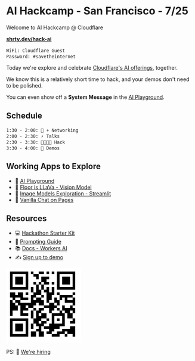 # AI Hackcamp - San Francisco - 7/25


Welcome to AI Hackcamp @ Cloudflare

**[shrty.dev/hack-ai](https://shrty.dev/hack-ai)**

```
WiFi: Cloudflare Guest
Password: #savetheinternet
```

Today we're explore and celebrate [Cloudflare's AI offerings](https://developers.cloudflare.com/workers-ai/), together.

We know this is a relatively short time to hack, and your demos don't need to be polished. 

You can even show off a **System Message** in the [AI Playground](https://playground.ai.cloudflare.com/).

## Schedule

```
1:30 - 2:00: 🥨 + Networking
2:00 - 2:30: ⚡️ Talks
2:30 - 3:30: 🧑‍💻👩‍💻 Hack
3:30 - 4:00: 👏 Demos
```

## Working Apps to Explore

- 🛝 [AI Playground](https://playground.ai.cloudflare.com/)
- 👀 [Floor is LLaVa - Vision Model](https://floor-is-llava.pages.dev)
- 🎨 [Image Models Exploration - Streamlit](https://image-models-workers-ai.streamlit.app/)
- 💬 [Vanilla Chat on Pages](https://vanilla-chat-demo.pages.dev/)

## Resources

- 💻 [Hackathon Starter Kit](https://github.com/craigsdennis/hackathon-helper-workers-ai)
- 📕 [Prompting Guide](https://www.promptingguide.ai/)
- 📚 [Docs - Workers AI](https://developers.cloudflare.com/workers-ai)
- ✍️ [Sign up to demo](https://forms.gle/sqAHhGhnM3HTAoot8)

![qr code](qr.png "This page")

PS: 🤝 [We're hiring](https://www.cloudflare.com/careers/)

